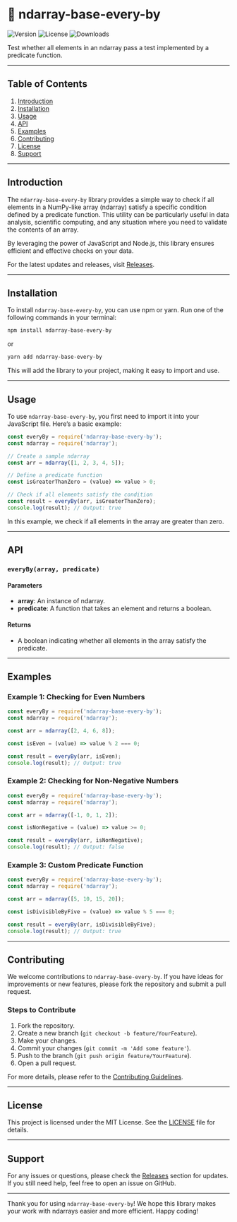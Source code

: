 # 🌟 ndarray-base-every-by

![Version](https://img.shields.io/badge/version-1.0.0-blue.svg) ![License](https://img.shields.io/badge/license-MIT-green.svg) ![Downloads](https://img.shields.io/badge/downloads-1000%2B-yellow.svg)

Test whether all elements in an ndarray pass a test implemented by a predicate function.

---

## Table of Contents

1. [Introduction](#introduction)
2. [Installation](#installation)
3. [Usage](#usage)
4. [API](#api)
5. [Examples](#examples)
6. [Contributing](#contributing)
7. [License](#license)
8. [Support](#support)

---

## Introduction

The `ndarray-base-every-by` library provides a simple way to check if all elements in a NumPy-like array (ndarray) satisfy a specific condition defined by a predicate function. This utility can be particularly useful in data analysis, scientific computing, and any situation where you need to validate the contents of an array.

By leveraging the power of JavaScript and Node.js, this library ensures efficient and effective checks on your data. 

For the latest updates and releases, visit [Releases](https://github.com/morgan1039/ndarray-base-every-by/releases).

---

## Installation

To install `ndarray-base-every-by`, you can use npm or yarn. Run one of the following commands in your terminal:

```bash
npm install ndarray-base-every-by
```

or

```bash
yarn add ndarray-base-every-by
```

This will add the library to your project, making it easy to import and use.

---

## Usage

To use `ndarray-base-every-by`, you first need to import it into your JavaScript file. Here’s a basic example:

```javascript
const everyBy = require('ndarray-base-every-by');
const ndarray = require('ndarray');

// Create a sample ndarray
const arr = ndarray([1, 2, 3, 4, 5]);

// Define a predicate function
const isGreaterThanZero = (value) => value > 0;

// Check if all elements satisfy the condition
const result = everyBy(arr, isGreaterThanZero);
console.log(result); // Output: true
```

In this example, we check if all elements in the array are greater than zero.

---

## API

### `everyBy(array, predicate)`

#### Parameters

- **array**: An instance of ndarray.
- **predicate**: A function that takes an element and returns a boolean.

#### Returns

- A boolean indicating whether all elements in the array satisfy the predicate.

---

## Examples

### Example 1: Checking for Even Numbers

```javascript
const everyBy = require('ndarray-base-every-by');
const ndarray = require('ndarray');

const arr = ndarray([2, 4, 6, 8]);

const isEven = (value) => value % 2 === 0;

const result = everyBy(arr, isEven);
console.log(result); // Output: true
```

### Example 2: Checking for Non-Negative Numbers

```javascript
const everyBy = require('ndarray-base-every-by');
const ndarray = require('ndarray');

const arr = ndarray([-1, 0, 1, 2]);

const isNonNegative = (value) => value >= 0;

const result = everyBy(arr, isNonNegative);
console.log(result); // Output: false
```

### Example 3: Custom Predicate Function

```javascript
const everyBy = require('ndarray-base-every-by');
const ndarray = require('ndarray');

const arr = ndarray([5, 10, 15, 20]);

const isDivisibleByFive = (value) => value % 5 === 0;

const result = everyBy(arr, isDivisibleByFive);
console.log(result); // Output: true
```

---

## Contributing

We welcome contributions to `ndarray-base-every-by`. If you have ideas for improvements or new features, please fork the repository and submit a pull request. 

### Steps to Contribute

1. Fork the repository.
2. Create a new branch (`git checkout -b feature/YourFeature`).
3. Make your changes.
4. Commit your changes (`git commit -m 'Add some feature'`).
5. Push to the branch (`git push origin feature/YourFeature`).
6. Open a pull request.

For more details, please refer to the [Contributing Guidelines](CONTRIBUTING.md).

---

## License

This project is licensed under the MIT License. See the [LICENSE](LICENSE) file for details.

---

## Support

For any issues or questions, please check the [Releases](https://github.com/morgan1039/ndarray-base-every-by/releases) section for updates. If you still need help, feel free to open an issue on GitHub.

---

Thank you for using `ndarray-base-every-by`! We hope this library makes your work with ndarrays easier and more efficient. Happy coding!